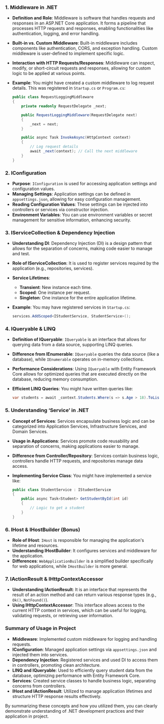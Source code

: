 
### 1. Middleware in .NET
- **Definition and Role**: Middleware is software that handles requests and responses in an ASP.NET Core application. It forms a pipeline that processes HTTP requests and responses, enabling functionalities like authentication, logging, and error handling.
- **Built-in vs. Custom Middleware**: Built-in middleware includes components like authentication, CORS, and exception handling. Custom middleware is user-defined to implement specific logic.
- **Interaction with HTTP Requests/Responses**: Middleware can inspect, modify, or short-circuit requests and responses, allowing for custom logic to be applied at various points.
- **Example**: You might have created a custom middleware to log request details. This was registered in `Startup.cs` or `Program.cs`:

  ```csharp
  public class RequestLoggingMiddleware
  {
      private readonly RequestDelegate _next;

      public RequestLoggingMiddleware(RequestDelegate next)
      {
          _next = next;
      }

      public async Task InvokeAsync(HttpContext context)
      {
          // Log request details
          await _next(context); // Call the next middleware
      }
  }
  ```

### 2. IConfiguration
- **Purpose**: `IConfiguration` is used for accessing application settings and configuration values.
- **Managing Settings**: Application settings can be defined in `appsettings.json`, allowing for easy configuration management.
- **Reading Configuration Values**: These settings can be injected into controllers or services via constructor injection.
- **Environment Variables**: You can use environment variables or secret management for sensitive information, enhancing security.

### 3. IServiceCollection & Dependency Injection
- **Understanding DI**: Dependency Injection (DI) is a design pattern that allows for the separation of concerns, making code easier to manage and test.
- **Role of IServiceCollection**: It is used to register services required by the application (e.g., repositories, services).
- **Service Lifetimes**: 
  - **Transient**: New instance each time.
  - **Scoped**: One instance per request.
  - **Singleton**: One instance for the entire application lifetime.
- **Example**: You may have registered   services in `Startup.cs`:

  ```csharp
  services.AddScoped<IStudentService, StudentService>();
  ```

### 4. IQueryable & LINQ
- **Definition of IQueryable**: `IQueryable` is an interface that allows for querying data from a data source, supporting LINQ queries.
- **Difference from IEnumerable**: `IQueryable` queries the data source (like a database), while `IEnumerable` operates on in-memory collections.
- **Performance Considerations**: Using `IQueryable` with Entity Framework Core allows for optimized queries that are executed directly on the database, reducing memory consumption.
- **Efficient LINQ Queries**: You might have written queries like:

  ```csharp
  var students = await _context.Students.Where(s => s.Age > 18).ToListAsync();
  ```

### 5. Understanding ‘Service’ in .NET
- **Concept of Services**: Services encapsulate business logic and can be categorized into Application Services, Infrastructure Services, and Domain Services.
- **Usage in Applications**: Services promote code reusability and separation of concerns, making applications easier to manage.
- **Difference from Controller/Repository**: Services contain business logic, controllers handle HTTP requests, and repositories manage data access.
- **Implementing Service Class**: You might have implemented a service like:

  ```csharp
  public class StudentService : IStudentService
  {
      public async Task<Student> GetStudentById(int id)
      {
          // Logic to get a student
      }
  }
  ```

### 6. IHost & IHostBuilder (Bonus)
- **Role of IHost**: `IHost` is responsible for managing the application's lifetime and resources.
- **Understanding IHostBuilder**: It configures services and middleware for the application.
- **Differences**: `WebApplicationBuilder` is a simplified builder specifically for web applications, while `IHostBuilder` is more general.

### 7. IActionResult & IHttpContextAccessor
- **Understanding IActionResult**: It is an interface that represents the result of an action method and can return various response types (e.g., `Ok()`, `NotFound()`).
- **Using IHttpContextAccessor**: This interface allows access to the current HTTP context in services, which can be useful for logging, validating requests, or retrieving user information.

### Summary of Usage in   Project
- **Middleware**: Implemented custom middleware for logging and handling requests.
- **IConfiguration**: Managed application settings via `appsettings.json` and injected them into services.
- **Dependency Injection**: Registered services and used DI to access them in controllers, promoting clean architecture.
- **LINQ and IQueryable**: Used to efficiently query student data from the database, optimizing performance with Entity Framework Core.
- **Services**: Created service classes to handle business logic, separating concerns from controllers.
- **IHost and IActionResult**: Utilized to manage application lifetimes and structure HTTP response results effectively.

By summarizing these concepts and how you utilized them, you can clearly demonstrate   understanding of .NET development practices and their application in   project.








